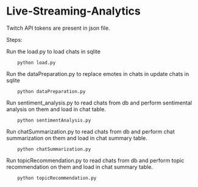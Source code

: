 # Live-Streaming-Analytics

 
Twitch API tokens are present in json file.

Steps:

Run the load.py to load chats in sqlite

        python load.py

Run the dataPreparation.py to replace emotes in chats in update chats in sqlite

        python dataPreparation.py

Run sentiment_analysis.py to read chats from db and perform sentimental analysis on them and load in chat table.

        python sentimentAnalysis.py

Run chatSummarization.py to read chats from db and perform chat summarization on them and load in chat summary table.

        python chatSummarization.py

Run topicRecommendation.py to read chats from db and perform topic recommendation on them and load in chat summary table.

        python topicRecommendation.py
